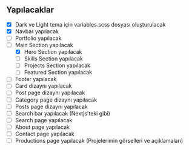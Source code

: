 ## Yapılacaklar

- [x] Dark ve Light tema için variables.scss dosyası oluşturulacak
- [x] Navbar yapılacak
- [ ] Portfolio yapılacak
- [ ] Main Section yapılacak
  - [x] Hero Section yapılacak
  - [ ] Skills Section yapılacak
  - [ ] Projects Section yapılacak
  - [ ] Featured Section yapılacak
- [ ] Footer yapılacak
- [ ] Card dizaynı yapılacak
- [ ] Post page dizaynı yapılacak
- [ ] Category page dizaynı yapılacak
- [ ] Posts page dizaynı yapılacak
- [ ] Search bar yapılacak (Nextjs'teki gibi)
- [ ] Search page yapılacak
- [ ] About page yapılacak
- [ ] Contact page yapılacak
- [ ] Productions page yapılacak (Projelerimin görselleri ve açıklamaları)
